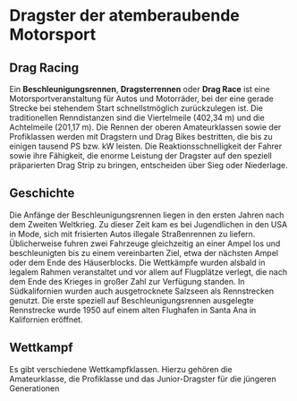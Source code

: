 # Dragster der atemberaubende Motorsport

## Drag Racing
Ein **Beschleunigungsrennen**, **Dragsterrennen** oder **Drag Race** ist eine Motorsportveranstaltung für Autos und Motorräder, bei der eine gerade Strecke bei stehendem Start schnellstmöglich zurückzulegen ist. Die traditionellen Renndistanzen sind die Viertelmeile (402,34 m) und die Achtelmeile (201,17 m). Die Rennen der oberen Amateurklassen sowie der Profiklassen werden mit Dragstern und Drag Bikes bestritten, die bis zu einigen tausend PS bzw. kW leisten. Die Reaktionsschnelligkeit der Fahrer sowie ihre Fähigkeit, die enorme Leistung der Dragster auf den speziell präparierten Drag Strip zu bringen, entscheiden über Sieg oder Niederlage.

## Geschichte
Die Anfänge der Beschleunigungsrennen liegen in den ersten Jahren nach dem Zweiten Weltkrieg. Zu dieser Zeit kam es bei Jugendlichen in den USA in Mode, sich mit frisierten Autos illegale Straßenrennen zu liefern. Üblicherweise fuhren zwei Fahrzeuge gleichzeitig an einer Ampel los und beschleunigten bis zu einem vereinbarten Ziel, etwa der nächsten Ampel oder dem Ende des Häuserblocks. Die Wettkämpfe wurden alsbald in legalem Rahmen veranstaltet und vor allem auf Flugplätze verlegt, die nach dem Ende des Krieges in großer Zahl zur Verfügung standen. In Südkalifornien wurden auch ausgetrocknete Salzseen als Rennstrecken genutzt. Die erste speziell auf Beschleunigungsrennen ausgelegte Rennstrecke wurde 1950 auf einem alten Flughafen in Santa Ana in Kalifornien eröffnet.
## Wettkampf
Es gibt verschiedene Wettkampfklassen. Hierzu gehören die Amateurklasse, die Profiklasse und das Junior-Dragster für die jüngeren Generationen